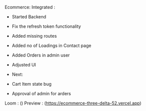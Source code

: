 Ecommerce:
Integrated :

- Started Backend
- Fix the refresh token functionality
- Added missing routes
- Added no of Loadings in Contact page
- Added Orders in admin user
- Adjusted UI

- Next:
- Cart Item state bug
- Approval of admin for arders

Loom : ()
Preview : (https://ecommerce-three-delta-52.vercel.app)
